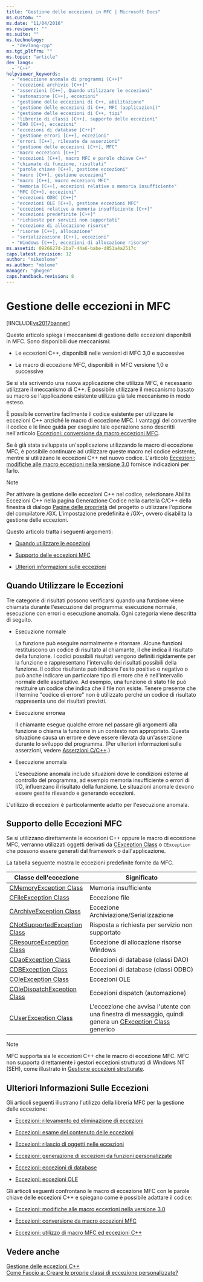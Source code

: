 ```yaml
---
title: "Gestione delle eccezioni in MFC | Microsoft Docs"
ms.custom: ""
ms.date: "11/04/2016"
ms.reviewer: ""
ms.suite: ""
ms.technology: 
  - "devlang-cpp"
ms.tgt_pltfrm: ""
ms.topic: "article"
dev_langs: 
  - "C++"
helpviewer_keywords: 
  - "esecuzione anomala di programmi [C++]"
  - "eccezioni archivio [C++]"
  - "asserzioni [C++], Quando utilizzare le eccezioni"
  - "automazione [C++], eccezioni"
  - "gestione delle eccezioni di C++, abilitazione"
  - "gestione delle eccezioni di C++, MFC (applicazioni)"
  - "gestione delle eccezioni di C++, tipi"
  - "librerie di classi [C++], supporto delle eccezioni"
  - "DAO [C++], eccezioni"
  - "eccezioni di database [C++]"
  - "gestione errori [C++], eccezioni"
  - "errori [C++], rilevate da asserzioni"
  - "gestione delle eccezioni [C++], MFC"
  - "macro eccezioni [C++]"
  - "eccezioni [C++], macro MFC e parole chiave C++"
  - "chiamate di funzione, risultati"
  - "parole chiave [C++], gestione eccezioni"
  - "macro [C++], gestione eccezioni"
  - "macro [C++], macro eccezioni MFC"
  - "memoria [C++], eccezioni relative a memoria insufficiente"
  - "MFC [C++], eccezioni"
  - "eccezioni ODBC [C++]"
  - "eccezioni OLE [C++], gestione eccezioni MFC"
  - "eccezioni relative a memoria insufficiente [C++]"
  - "eccezioni predefinite [C++]"
  - "richieste per servizi non supportati"
  - "eccezione di allocazione risorse"
  - "risorse [C++], allocazione"
  - "serializzazione [C++], eccezioni"
  - "Windows [C++], eccezioni di allocazione risorse"
ms.assetid: 0926627d-2ba7-44a6-babe-d851a4a2517c
caps.latest.revision: 12
author: "mikeblome"
ms.author: "mblome"
manager: "ghogen"
caps.handback.revision: 8
---
```

# Gestione delle eccezioni in MFC
[!INCLUDE[vs2017banner](../assembler/inline/includes/vs2017banner.md)]

Questo articolo spiega i meccanismi di gestione delle eccezioni disponibili in MFC.  Sono disponibili due meccanismi:  
  
-   Le eccezioni C\+\+, disponibili nelle versioni di MFC 3,0 e successive  
  
-   Le macro di eccezione MFC, disponibili in MFC versione 1,0 e successive  
  
 Se si sta scrivendo una nuova applicazione che utilizza MFC, è necessario utilizzare il meccanismo di C\+\+.  È possibile utilizzare il meccanismo basato su macro se l'applicazione esistente utilizza già tale meccanismo in modo esteso.  
  
 È possibile convertire facilmente il codice esistente per utilizzare le eccezioni C\+\+ anziché le macro di eccezione MFC.  I vantaggi del convertire il codice e le linee guida per eseguire tale operazione sono descritti nell'articolo [Eccezioni: conversione da macro eccezioni MFC](../mfc/exceptions-converting-from-mfc-exception-macros.md).  
  
 Se è già stata sviluppata un'applicazione utilizzando le macro di eccezione MFC, è possibile continuare ad utilizzare queste macro nel codice esistente, mentre si utilizzano le eccezioni C\+\+ nel nuovo codice.  L'articolo [Eccezioni: modifiche alle macro eccezioni nella versione 3.0](../mfc/exceptions-changes-to-exception-macros-in-version-3-0.md) fornisce indicazioni per farlo.  
  
> [!NOTE]
>  Per attivare la gestione delle eccezioni C\+\+ nel codice, selezionare Abilita Eccezioni C\+\+ nella pagina Generazione Codice nella cartella C\/C\+\+ della finestra di dialogo [Pagine delle proprietà](../ide/property-pages-visual-cpp.md) del progetto o utilizzare l'opzione del compilatore \/GX.  L'impostazione predefinita è \/GX–, ovvero disabilita la gestione delle eccezioni.  
  
 Questo articolo tratta i seguenti argomenti:  
  
-   [Quando utilizzare le eccezioni](#_core_when_to_use_exceptions)  
  
-   [Supporto delle eccezioni MFC](#_core_mfc_exception_support)  
  
-   [Ulteriori informazioni sulle eccezioni](#_core_further_reading_about_exceptions)  
  
##  <a name="_core_when_to_use_exceptions"></a> Quando Utilizzare le Eccezioni  
 Tre categorie di risultati possono verificarsi quando una funzione viene chiamata durante l'esecuzione del programma: esecuzione normale, esecuzione con errori o esecuzione anomala.  Ogni categoria viene descritta di seguito.  
  
-   Esecuzione normale  
  
     La funzione può eseguire normalmente e ritornare.  Alcune funzioni restituiscono un codice di risultato al chiamante, il che indica il risultato della funzione.  I codici possibili risultati vengono definiti rigidamente per la funzione e rappresentano l'intervallo dei risultati possibili della funzione.  Il codice risultante può indicare l'esito positivo o negativo o può anche indicare un particolare tipo di errore che è nell'intervallo normale delle aspettative.  Ad esempio, una funzione di stato file può restituire un codice che indica che il file non esiste.  Tenere presente che il termine "codice di errore" non è utilizzato perché un codice di risultato rappresenta uno dei risultati previsti.  
  
-   Esecuzione erronea  
  
     Il chiamante esegue qualche errore nel passare gli argomenti alla funzione o chiama la funzione in un contesto non appropriato.  Questa situazione causa un errore e deve essere rilevata da un'asserzione durante lo sviluppo del programma. \(Per ulteriori informazioni sulle asserzioni, vedere [Asserzioni C\/C\+\+](../Topic/C-C++%20Assertions.md).\)  
  
-   Esecuzione anomala  
  
     L'esecuzione anomala include situazioni dove le condizioni esterne al controllo del programma, ad esempio memoria insufficiente o errori di I\/O, influenzano il risultato della funzione.  Le situazioni anomale devono essere gestite rilevando e generando eccezioni.  
  
 L'utilizzo di eccezioni è particolarmente adatto per l'esecuzione anomala.  
  
##  <a name="_core_mfc_exception_support"></a> Supporto delle Eccezioni MFC  
 Se si utilizzano direttamente le eccezioni C\+\+ oppure le macro di eccezione MFC, verranno utilizzati oggetti derivati da [CException Class](../mfc/reference/cexception-class.md) o `CException` che possono essere generati dal framework o dall'applicazione.  
  
 La tabella seguente mostra le eccezioni predefinite fornite da MFC.  
  
|Classe dell'eccezione|Significato|  
|---------------------------|-----------------|  
|[CMemoryException Class](../mfc/reference/cmemoryexception-class.md)|Memoria insufficiente|  
|[CFileException Class](../mfc/reference/cfileexception-class.md)|Eccezione file|  
|[CArchiveException Class](../mfc/reference/carchiveexception-class.md)|Eccezione Archiviazione\/Serializzazione|  
|[CNotSupportedException Class](../mfc/reference/cnotsupportedexception-class.md)|Risposta a richiesta per servizio non supportato|  
|[CResourceException Class](../mfc/reference/cresourceexception-class.md)|Eccezione di allocazione risorse Windows|  
|[CDaoException Class](../mfc/reference/cdaoexception-class.md)|Eccezioni di database \(classi DAO\)|  
|[CDBException Class](../mfc/reference/cdbexception-class.md)|Eccezioni di database \(classi ODBC\)|  
|[COleException Class](../mfc/reference/coleexception-class.md)|Eccezioni OLE|  
|[COleDispatchException Class](../mfc/reference/coledispatchexception-class.md)|Eccezioni dispatch \(automazione\)|  
|[CUserException Class](../mfc/reference/cuserexception-class.md)|L'eccezione che avvisa l'utente con una finestra di messaggio, quindi genera un [CException Class](../mfc/reference/cexception-class.md) generico|  
  
> [!NOTE]
>  MFC supporta sia le eccezioni C\+\+ che le macro di eccezione MFC.  MFC non supporta direttamente i gestori eccezioni strutturati di Windows NT \(SEH\), come illustrato in [Gestione eccezioni strutturate](http://msdn.microsoft.com/library/windows/desktop/ms680657).  
  
##  <a name="_core_further_reading_about_exceptions"></a> Ulteriori Informazioni Sulle Eccezioni  
 Gli articoli seguenti illustrano l'utilizzo della libreria MFC per la gestione delle eccezione:  
  
-   [Eccezioni: rilevamento ed eliminazione di eccezioni](../mfc/exceptions-catching-and-deleting-exceptions.md)  
  
-   [Eccezioni: esame del contenuto delle eccezioni](../mfc/exceptions-examining-exception-contents.md)  
  
-   [Eccezioni: rilascio di oggetti nelle eccezioni](../mfc/exceptions-freeing-objects-in-exceptions.md)  
  
-   [Eccezioni: generazione di eccezioni da funzioni personalizzate](../mfc/exceptions-throwing-exceptions-from-your-own-functions.md)  
  
-   [Eccezioni: eccezioni di database](../mfc/exceptions-database-exceptions.md)  
  
-   [Eccezioni: eccezioni OLE](../mfc/exceptions-ole-exceptions.md)  
  
 Gli articoli seguenti confrontano le macro di eccezione MFC con le parole chiave delle eccezioni C\+\+ e spiegano come è possibile adattare il codice:  
  
-   [Eccezioni: modifiche alle macro eccezioni nella versione 3.0](../mfc/exceptions-changes-to-exception-macros-in-version-3-0.md)  
  
-   [Eccezioni: conversione da macro eccezioni MFC](../mfc/exceptions-converting-from-mfc-exception-macros.md)  
  
-   [Eccezioni: utilizzo di macro MFC ed eccezioni C\+\+](../mfc/exceptions-using-mfc-macros-and-cpp-exceptions.md)  
  
## Vedere anche  
 [Gestione delle eccezioni C\+\+](../cpp/cpp-exception-handling.md)   
 [Come Faccio a: Creare le proprie classi di eccezione personalizzate?](http://go.microsoft.com/fwlink/?LinkId=128045)